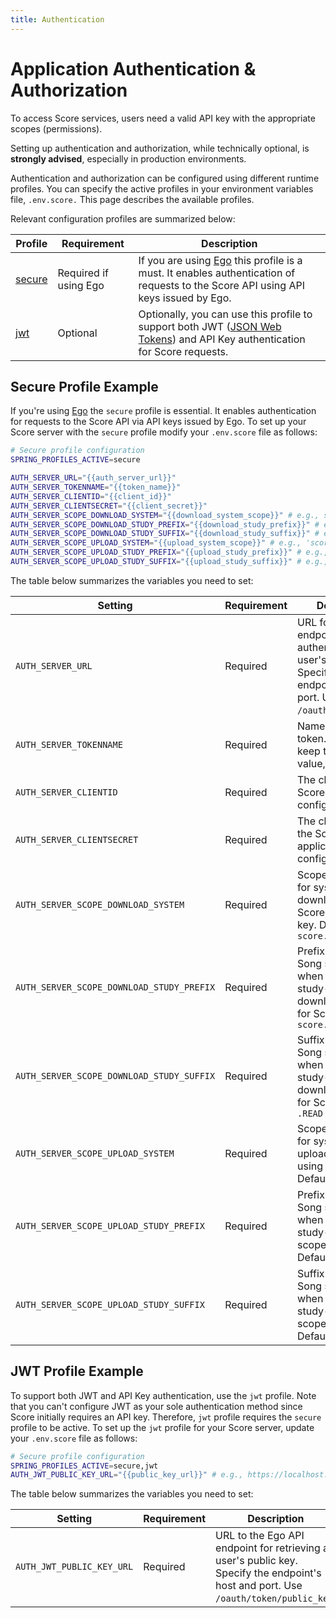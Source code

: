 ```yaml
---
title: Authentication 
---
```

# Application Authentication & Authorization

To access Score services, users need a valid API key with the appropriate scopes (permissions).  

<Warning>Setting up authentication and authorization, while technically optional, is **strongly advised**, especially in production environments.</Warning>  

Authentication and authorization can be configured using different runtime profiles. You can specify the active profiles in your environment variables file, `.env.score.` This page describes the available profiles.

Relevant configuration profiles are summarized below:

| Profile | Requirement | Description |
|---------|-------------|-------------|
| [secure](#secure-profile-example) | Required if using Ego | If you are using <a href="/documentation/ego" target="_blank" rel="noopener noreferrer">Ego</a> this profile is a must. It enables authentication of requests to the Score API using API keys issued by Ego. |
| [jwt](#jwt-profile-example) | Optional | Optionally, you can use this profile to support both JWT (<a href="https://jwt.io/" target="_blank" rel="noopener noreferrer">JSON Web Tokens</a>) and API Key authentication for Score requests. |     

## Secure Profile Example 

If you're using <a href="/documentation/ego" target="_blank" rel="noopener noreferrer">Ego</a> the `secure` profile is essential. It enables authentication for requests to the Score API via API keys issued by Ego. To set up your Score server with the `secure` profile modify your `.env.score` file as follows:

```bash
# Secure profile configuration
SPRING_PROFILES_ACTIVE=secure

AUTH_SERVER_URL="{{auth_server_url}}"
AUTH_SERVER_TOKENNAME="{{token_name}}"
AUTH_SERVER_CLIENTID="{{client_id}}"
AUTH_SERVER_CLIENTSECRET="{{client_secret}}"
AUTH_SERVER_SCOPE_DOWNLOAD_SYSTEM="{{download_system_scope}}" # e.g., score.WRITE'
AUTH_SERVER_SCOPE_DOWNLOAD_STUDY_PREFIX="{{download_study_prefix}}" # e.g., 'score.'
AUTH_SERVER_SCOPE_DOWNLOAD_STUDY_SUFFIX="{{download_study_suffix}}" # e.g., '.WRITE'
AUTH_SERVER_SCOPE_UPLOAD_SYSTEM="{{upload_system_scope}}" # e.g., 'score.READ'
AUTH_SERVER_SCOPE_UPLOAD_STUDY_PREFIX="{{upload_study_prefix}}" # e.g., 'score.
AUTH_SERVER_SCOPE_UPLOAD_STUDY_SUFFIX="{{upload_study_suffix}}" # e.g., '.WRITE'
```

The table below summarizes the variables you need to set:

| Setting                                          | Requirement | Description |
|--------------------------------------------------|-------------|-------------|
| `AUTH_SERVER_URL`                                | Required    | URL for the Ego API endpoint authenticating a user's API key. Specify the endpoint's host and port. Use `/oauth/check_token`. |
| `AUTH_SERVER_TOKENNAME`                         | Required    | Name identifying a token. Typically, keep the default value, `apiKey`. |
| `AUTH_SERVER_CLIENTID`                          | Required    | The client ID for the Score application configured in Ego. |
| `AUTH_SERVER_CLIENTSECRET`                      | Required    | The client secret for the Score application configured in Ego. |
| `AUTH_SERVER_SCOPE_DOWNLOAD_SYSTEM`              | Required    | Scope (permission) for system-level downloads from Score using an API key. Default: `score.READ` |
| `AUTH_SERVER_SCOPE_DOWNLOAD_STUDY_PREFIX`        | Required    | Prefix before the Song study name when assigning study-level download scopes for Score. Default: `score.` |
| `AUTH_SERVER_SCOPE_DOWNLOAD_STUDY_SUFFIX`        | Required    | Suffix after the Song study name when assigning study-level download scopes for Score. Default: `.READ` |
| `AUTH_SERVER_SCOPE_UPLOAD_SYSTEM`                | Required    | Scope (permission) for system-level uploads to Score using an API key. Default: `score.READ`. |
| `AUTH_SERVER_SCOPE_UPLOAD_STUDY_PREFIX`          | Required    | Prefix before the Song study name when assigning study-level upload scopes for Score. Default: `score.` |
| `AUTH_SERVER_SCOPE_UPLOAD_STUDY_SUFFIX`          | Required    | Suffix after the Song study name when assigning study-level upload scopes for Score. Default: `.READ` |


## JWT Profile Example

To support both JWT and API Key authentication, use the `jwt` profile. Note that you can't configure JWT as your sole authentication method since Score initially requires an API key. Therefore, `jwt` profile requires the `secure` profile to be active. To set up the `jwt` profile for your Score server, update your `.env.score` file as follows:

```bash
# Secure profile configuration
SPRING_PROFILES_ACTIVE=secure,jwt
AUTH_JWT_PUBLIC_KEY_URL="{{public_key_url}}" # e.g., https://localhost:8443/oauth/token/public_key
```

The table below summarizes the variables you need to set:

| Setting              | Requirement | Description |
|----------------------|-------------|-------------|
| `AUTH_JWT_PUBLIC_KEY_URL` | Required | URL to the Ego API endpoint for retrieving a user's public key. Specify the endpoint's host and port. Use `/oauth/token/public_key`. |